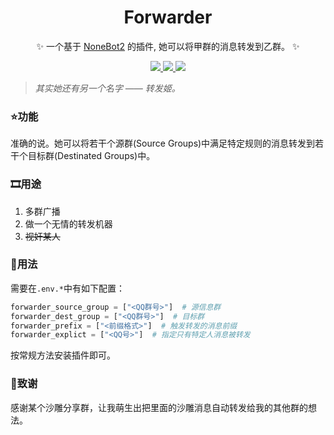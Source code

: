 <div align='center'>

  # Forwarder
  
  ✨ 一个基于 [NoneBot2](https://github.com/nonebot/nonebot2) 的插件, 她可以将甲群的消息转发到乙群。 ✨
  
</div>

<p align="center">
  
  <a href="https://github.com/ninthseason/nonebot-plugin-directlinker/blob/main/LICENSE">
    <img src="https://img.shields.io/badge/license-GPL3.0-informational">
  </a>
  
  <a href="https://github.com/nonebot/nonebot2">
    <img src="https://img.shields.io/badge/nonebot-v2-green">
  </a>
  
  <a href="">
    <img src="https://img.shields.io/badge/release-v1.0-orange">
  </a>
  
</p>

> *其实她还有另一个名字 —— 转发姬。*

### ⭐功能

准确的说。她可以将若干个源群(Source Groups)中满足特定规则的消息转发到若干个目标群(Destinated Groups)中。

### 🎞用途

1. 多群广播
2. 做一个无情的转发机器
3. ~~视奸某人~~

### 📕用法

需要在`.env.*`中有如下配置：

```python
forwarder_source_group = ["<QQ群号>"]  # 源信息群
forwarder_dest_group = ["<QQ群号>"]  # 目标群
forwarder_prefix = ["<前缀格式>"]  # 触发转发的消息前缀
forwarder_explict = ["<QQ号>"]  # 指定只有特定人消息被转发
```

按常规方法安装插件即可。


### 🎈致谢

感谢某个沙雕分享群，让我萌生出把里面的沙雕消息自动转发给我的其他群的想法。
